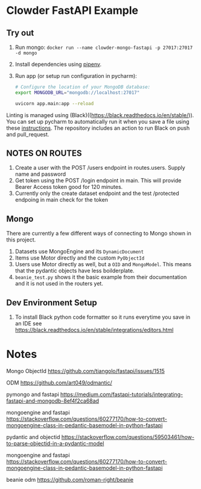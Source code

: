 # Clowder FastAPI Example

## Try out
1. Run mongo: `docker run --name clowder-mongo-fastapi -p 27017:27017 -d mongo`

2. Install dependencies using [pipenv](https://github.com/pypa/pipenv).

3. Run app (or setup run configuration in pycharm):
    ```bash
    # Configure the location of your MongoDB database:
    export MONGODB_URL="mongodb://localhost:27017"
    
    uvicorn app.main:app --reload
    ```
   
Linting is managed using (Black)((https://black.readthedocs.io/en/stable/)). You can set up pycharm to automatically
run it when you save a file using these [instructions](https://black.readthedocs.io/en/stable/integrations/editors.html).
The repository includes an action to run Black on push and pull_request.

## NOTES ON ROUTES

1. Create a user with the POST /users endpoint in routes.users. Supply name and password
2. Get token using the POST /login endpoint in main. This will provide Bearer Access token good for 120 minutes.
3. Currently only the create dataset endpoint and the test /protected endpoing in main check for the token

## Mongo

There are currently a few different ways of connecting to Mongo shown in this project.

1. Datasets use MongoEngine and its `DynamicDocument`
2. Items use Motor directly and the custom `PyObjectId`
3. Users use Motor directly as well, but a `OID` and `MongoModel`. This means that the pydantic objects have less boilderplate.
4. `beanie_test.py` shows it the basic example from their documentation and it is not used in the routers yet.

## Dev Environment Setup
1. To install Black python code formatter so it runs everytime you save in an IDE see https://black.readthedocs.io/en/stable/integrations/editors.html

# Notes

Mongo ObjectId
https://github.com/tiangolo/fastapi/issues/1515

ODM
https://github.com/art049/odmantic/

pymongo and fastapi
https://medium.com/fastapi-tutorials/integrating-fastapi-and-mongodb-8ef4f2ca68ad

mongoengine and fastapi
https://stackoverflow.com/questions/60277170/how-to-convert-mongoengine-class-in-pedantic-basemodel-in-python-fastapi

pydantic and objectid
https://stackoverflow.com/questions/59503461/how-to-parse-objectid-in-a-pydantic-model

mongoengine and fastapi
https://stackoverflow.com/questions/60277170/how-to-convert-mongoengine-class-in-pedantic-basemodel-in-python-fastapi

beanie odm
https://github.com/roman-right/beanie

